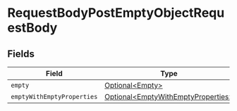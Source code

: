 # RequestBodyPostEmptyObjectRequestBody


## Fields

| Field                                                                                      | Type                                                                                       | Required                                                                                   | Description                                                                                |
| ------------------------------------------------------------------------------------------ | ------------------------------------------------------------------------------------------ | ------------------------------------------------------------------------------------------ | ------------------------------------------------------------------------------------------ |
| `empty`                                                                                    | [Optional\<Empty>](../../models/operations/Empty.md)                                       | :heavy_minus_sign:                                                                         | N/A                                                                                        |
| `emptyWithEmptyProperties`                                                                 | [Optional\<EmptyWithEmptyProperties>](../../models/operations/EmptyWithEmptyProperties.md) | :heavy_minus_sign:                                                                         | N/A                                                                                        |